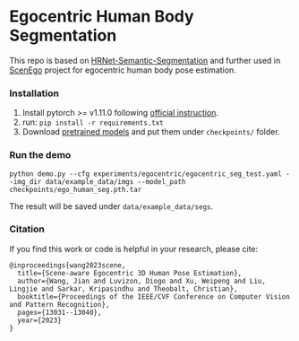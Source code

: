# Egocentric Human Body Segmentation

This repo is based on [HRNet-Semantic-Segmentation](https://arxiv.org/abs/1904.04514) 
and further used in [ScenEgo](https://github.com/yt4766269/SceneEgo) project for egocentric human body pose estimation.


### Installation
1. Install pytorch >= v1.11.0 following [official instruction](https://pytorch.org/).
2. run: `pip install -r requirements.txt`
3. Download [pretrained models](https://nextcloud.mpi-klsb.mpg.de/index.php/s/jHCDJ4wDTerPmqk) and put them under `checkpoints/` folder.

### Run the demo
```shell
python demo.py --cfg experiments/egocentric/egocentric_seg_test.yaml --img_dir data/example_data/imgs --model_path checkpoints/ego_human_seg.pth.tar
```
The result will be saved under `data/example_data/segs`.
### Citation
If you find this work or code is helpful in your research, please cite:
````
@inproceedings{wang2023scene,
  title={Scene-aware Egocentric 3D Human Pose Estimation},
  author={Wang, Jian and Luvizon, Diogo and Xu, Weipeng and Liu, Lingjie and Sarkar, Kripasindhu and Theobalt, Christian},
  booktitle={Proceedings of the IEEE/CVF Conference on Computer Vision and Pattern Recognition},
  pages={13031--13040},
  year={2023}
}
````
